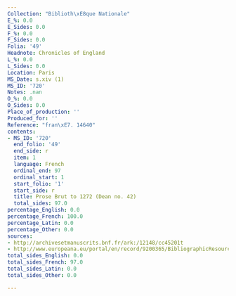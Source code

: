 ```yaml
---
Collection: "Biblioth\xE8que Nationale"
E_%: 0.0
E_Sides: 0.0
F_%: 0.0
F_Sides: 0.0
Folia: '49'
Headnote: Chronicles of England
L_%: 0.0
L_Sides: 0.0
Location: Paris
MS_Date: s.xiv (1)
MS_ID: '720'
Notes: .nan
O_%: 0.0
O_Sides: 0.0
Place_of_production: ''
Produced_for: ''
Reference: "fran\xE7. 14640"
contents:
- MS_ID: '720'
  end_folio: '49'
  end_side: r
  item: 1
  language: French
  ordinal_end: 97
  ordinal_start: 1
  start_folio: '1'
  start_side: r
  title: Prose Brut to 1272 (Dean no. 42)
  total_sides: 97.0
percentage_English: 0.0
percentage_French: 100.0
percentage_Latin: 0.0
percentage_Other: 0.0
sources:
- http://archivesetmanuscrits.bnf.fr/ark:/12148/cc45201t
- http://www.europeana.eu/portal/en/record/9200365/BibliographicResource_2000081596029.html
total_sides_English: 0.0
total_sides_French: 97.0
total_sides_Latin: 0.0
total_sides_Other: 0.0

---
```


